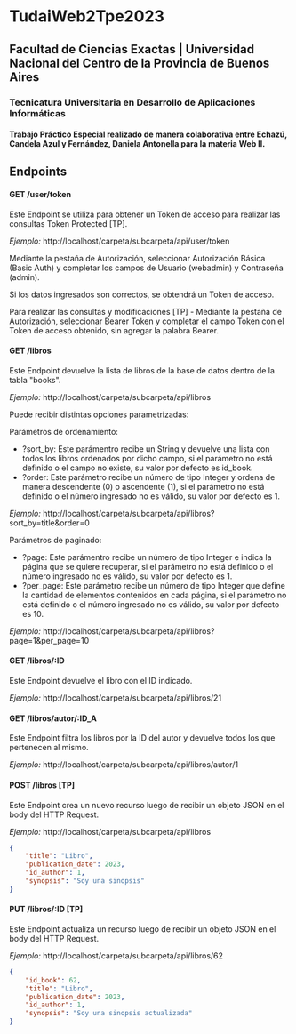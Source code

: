 <h1>TudaiWeb2Tpe2023</h1>

<h2>Facultad de Ciencias Exactas | Universidad Nacional del Centro de la Provincia de Buenos Aires</h2>

<h3>Tecnicatura Universitaria en Desarrollo de Aplicaciones Informáticas</h3>

<h4>Trabajo Práctico Especial realizado de manera colaborativa entre Echazú, Candela Azul y Fernández, Daniela Antonella para la materia Web II.</h4>

<h2>Endpoints</h4>

<h4>GET /user/token</h4>
<p>Este Endpoint se utiliza para obtener un Token de acceso para realizar las consultas Token Protected [TP].</p>

*Ejemplo:* http://localhost/carpeta/subcarpeta/api/user/token

<p>Mediante la pestaña de Autorización, seleccionar Autorización Básica (Basic Auth) y completar los campos de Usuario (webadmin) y Contraseña (admin).</p>

<p>Si los datos ingresados son correctos, se obtendrá un Token de acceso.</p>

<p>Para realizar las consultas y modificaciones [TP] - Mediante la pestaña de Autorización, seleccionar Bearer Token y completar el campo Token con el Token de acceso obtenido, sin agregar la palabra Bearer.</p>

<h4>GET /libros</h4>
<p>Este Endpoint devuelve la lista de libros de la base de datos dentro de la tabla "books".</p>

*Ejemplo:* http://localhost/carpeta/subcarpeta/api/libros

<p>Puede recibir distintas opciones parametrizadas:</p>

<p>Parámetros de ordenamiento:</p>
<ul>
  <li>?sort_by: Este parámentro recibe un String y devuelve una lista con todos los libros ordenados por dicho campo, si el parámetro no está definido o el campo no existe, su valor por defecto es id_book.</li>
  <li>?order: Este parámetro recibe un número de tipo Integer y ordena de manera descendente (0) o ascendente (1), si el parámetro no está definido o el número ingresado no es válido, su valor por defecto es 1.</li>
</ul>

*Ejemplo:* http://localhost/carpeta/subcarpeta/api/libros?sort_by=title&order=0

<p>Parámetros de paginado:</p>
<ul>
  <li>?page: Este parámentro recibe un número de tipo Integer e indica la página que se quiere recuperar, si el parámetro no está definido o el número ingresado no es válido, su valor por defecto es 1.</li>
  <li>?per_page: Este parámetro recibe un número de tipo Integer que define la cantidad de elementos contenidos en cada página, si el parámetro no está definido o el número ingresado no es válido, su valor por defecto es 10.
</ul>

*Ejemplo:* http://localhost/carpeta/subcarpeta/api/libros?page=1&per_page=10

<h4>GET /libros/:ID</h4>
<p>Este Endpoint devuelve el libro con el ID indicado.</p>

*Ejemplo:* http://localhost/carpeta/subcarpeta/api/libros/21

<h4>GET /libros/autor/:ID_A</h4>
<p>Este Endpoint filtra los libros por la ID del autor y devuelve todos los que pertenecen al mismo.</p>

*Ejemplo:* http://localhost/carpeta/subcarpeta/api/libros/autor/1


<h4>POST /libros [TP]</h4>
<p>Este Endpoint crea un nuevo recurso luego de recibir un objeto JSON en el body del HTTP Request.</p>

*Ejemplo:* http://localhost/carpeta/subcarpeta/api/libros

```json
{
    "title": "Libro",
    "publication_date": 2023,
    "id_author": 1,
    "synopsis": "Soy una sinopsis"
}
```

<h4>PUT /libros/:ID [TP]</h4>
<p>Este Endpoint actualiza un recurso luego de recibir un objeto JSON en el body del HTTP Request.</p>

*Ejemplo:* http://localhost/carpeta/subcarpeta/api/libros/62

```json
{
    "id_book": 62,
    "title": "Libro",
    "publication_date": 2023,
    "id_author": 1,
    "synopsis": "Soy una sinopsis actualizada"
}
```
